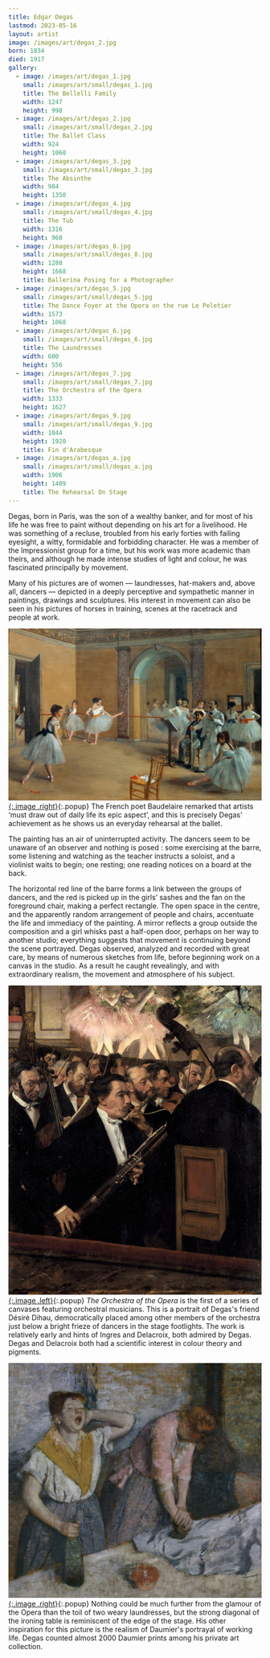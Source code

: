 ```yaml
---
title: Edgar Degas
lastmod: 2023-05-16
layout: artist
image: /images/art/degas_2.jpg
born: 1834
died: 1917
gallery:
  - image: /images/art/degas_1.jpg
    small: /images/art/small/degas_1.jpg
    title: The Bellelli Family
    width: 1247
    height: 998 
  - image: /images/art/degas_2.jpg
    small: /images/art/small/degas_2.jpg
    title: The Ballet Class
    width: 924
    height: 1060
  - image: /images/art/degas_3.jpg
    small: /images/art/small/degas_3.jpg
    title: The Absinthe
    width: 984
    height: 1350
  - image: /images/art/degas_4.jpg
    small: /images/art/small/degas_4.jpg
    title: The Tub
    width: 1316
    height: 960
  - image: /images/art/degas_8.jpg
    small: /images/art/small/degas_8.jpg
    width: 1280
    height: 1668
    title: Ballerina Posing for a Photographer
  - image: /images/art/degas_5.jpg
    small: /images/art/small/degas_5.jpg
    title: The Dance Foyer at the Opera on the rue Le Peletier
    width: 1573
    height: 1068
  - image: /images/art/degas_6.jpg
    small: /images/art/small/degas_6.jpg
    title: The Laundresses
    width: 600 
    height: 556 
  - image: /images/art/degas_7.jpg
    small: /images/art/small/degas_7.jpg
    title: The Orchestra of the Opera
    width: 1333
    height: 1627 
  - image: /images/art/degas_9.jpg
    small: /images/art/small/degas_9.jpg
    width: 1044
    height: 1920
    title: Fin d'Arabesque
  - image: /images/art/degas_a.jpg
    small: /images/art/small/degas_a.jpg
    width: 1906
    height: 1409
    title: The Rehearsal On Stage
---
```


Degas, born in Paris, was the son of a wealthy banker, and for most of his life
he was free to paint without depending on his art for a livelihood. He was
something of a recluse, troubled from his early forties with failing eyesight,
a witty, formidable and forbidding character. He was a member of the
Impressionist group for a time, but his work was more academic than theirs, and
although he made intense studies of light and colour, he was fascinated
principally by movement.

Many of his pictures are of women &mdash; laundresses, hat-makers and, above all,
dancers &mdash; depicted in a deeply perceptive and sympathetic manner in paintings,
drawings and sculptures. His interest in movement can also be seen in his
pictures of horses in training, scenes at the racetrack and people at work.

[![The Dance Foyer at the Opera on the rue Le Peletier](/images/art/degas_5.jpg){:.image .right}](/images/art/degas_5.jpg){:.popup}
The French poet Baudelaire remarked that artists ‘must draw out of daily life
its epic aspect’, and this is precisely Degas’ achievement as he shows us an
everyday rehearsal at the ballet.

The painting has an air of uninterrupted activity. The dancers seem to be
unaware of an observer and nothing is posed : some exercising at the barre,
some listening and watching as the teacher instructs a soloist, and a violinist
waits to begin; one resting; one reading notices on a board at the back.

The horizontal red line of the barre forms a link between the groups of
dancers, and the red is picked up in the girls’ sashes and the fan on the
foreground chair, making a perfect rectangle.  The open space in the centre,
and the apparently random arrangement of people and chairs, accentuate the life
and immediacy of the painting. A mirror reflects a group outside the
composition and a girl whisks past a half-open door, perhaps on her way to
another studio; everything suggests that movement is continuing beyond the
scene portrayed.  Degas observed, analyzed and recorded with great care, by
means of numerous sketches from life, before beginning work on a canvas in the
studio. As a result he caught revealingly, and with extraordinary realism, the
movement and atmosphere of his subject.

[![The Orchestra of the Opera](/images/art/degas_7.jpg){:.image .left}](/images/art/degas_7.jpg){:.popup}
_The Orchestra of the Opera_ is the first of a series of canvases featuring
orchestral musicians. This is a portrait of Degas's friend Désiré Dihau,
democratically placed among other members of the orchestra just below a bright
frieze of dancers in the stage footlights. The work is relatively early and
hints of Ingres and Delacroix, both admired by Degas. Degas and Delacroix both
had a scientific interest in colour theory and pigments.

[![The Laundresses](/images/art/degas_6.jpg){:.image .right}](/images/art/degas_6.jpg){:.popup}
Nothing could be much further from the glamour of the Opera than the toil of
two weary laundresses, but the strong diagonal of the ironing table is
reminiscent of the edge of the stage. His other inspiration for this picture is
the realism of Daumier's portrayal of working life. Degas counted almost 2000
Daumier prints among his private art collection.

